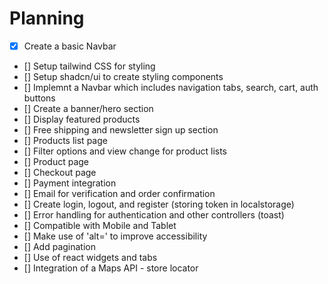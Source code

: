 # Planning

- [x] Create a basic Navbar
- [] Setup tailwind CSS for styling
- [] Setup shadcn/ui to create styling components 
- [] Implemnt a Navbar which includes navigation tabs, search, cart, auth buttons
- [] Create a banner/hero section 
- [] Display featured products 
- [] Free shipping and newsletter sign up section
- [] Products list page
- [] Filter options and view change for product lists
- [] Product page
- [] Checkout page
- [] Payment integration
- [] Email for verification and order confirmation  
- [] Create login, logout, and register (storing token in localstorage)
- [] Error handling for authentication and other controllers (toast)
- [] Compatible with Mobile and Tablet
- [] Make use of 'alt=' to improve accessibility
- [] Add pagination
- [] Use of react widgets and tabs
- [] Integration of a Maps API - store locator